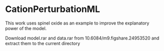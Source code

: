# CationPerturbationML
This work uses spinel oxide as an example to improve the explanatory power of the model.

Download model.rar and data.rar from 10.6084/m9.figshare.24953520 and extract them to the current directory
